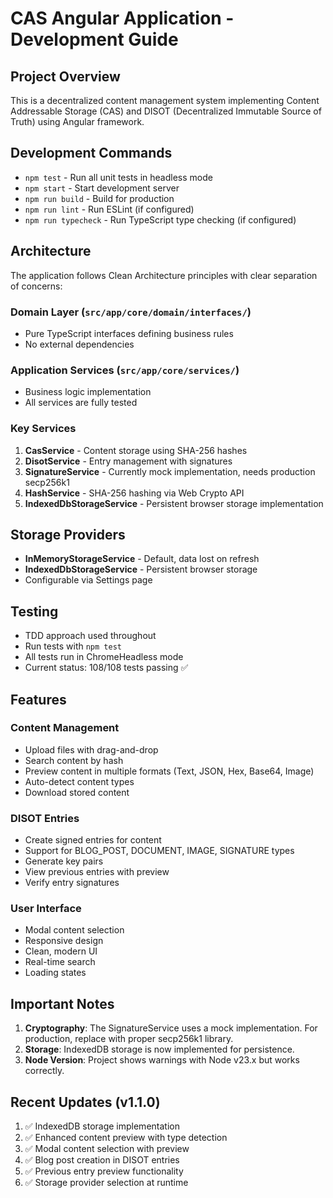 # CAS Angular Application - Development Guide

## Project Overview
This is a decentralized content management system implementing Content Addressable Storage (CAS) and DISOT (Decentralized Immutable Source of Truth) using Angular framework.

## Development Commands
- `npm test` - Run all unit tests in headless mode
- `npm start` - Start development server
- `npm run build` - Build for production
- `npm run lint` - Run ESLint (if configured)
- `npm run typecheck` - Run TypeScript type checking (if configured)

## Architecture
The application follows Clean Architecture principles with clear separation of concerns:

### Domain Layer (`src/app/core/domain/interfaces/`)
- Pure TypeScript interfaces defining business rules
- No external dependencies

### Application Services (`src/app/core/services/`)
- Business logic implementation
- All services are fully tested

### Key Services
1. **CasService** - Content storage using SHA-256 hashes
2. **DisotService** - Entry management with signatures
3. **SignatureService** - Currently mock implementation, needs production secp256k1
4. **HashService** - SHA-256 hashing via Web Crypto API
5. **IndexedDbStorageService** - Persistent browser storage implementation

## Storage Providers
- **InMemoryStorageService** - Default, data lost on refresh
- **IndexedDbStorageService** - Persistent browser storage
- Configurable via Settings page

## Testing
- TDD approach used throughout
- Run tests with `npm test`
- All tests run in ChromeHeadless mode
- Current status: 108/108 tests passing ✅

## Features
### Content Management
- Upload files with drag-and-drop
- Search content by hash
- Preview content in multiple formats (Text, JSON, Hex, Base64, Image)
- Auto-detect content types
- Download stored content

### DISOT Entries
- Create signed entries for content
- Support for BLOG_POST, DOCUMENT, IMAGE, SIGNATURE types
- Generate key pairs
- View previous entries with preview
- Verify entry signatures

### User Interface
- Modal content selection
- Responsive design
- Clean, modern UI
- Real-time search
- Loading states

## Important Notes
1. **Cryptography**: The SignatureService uses a mock implementation. For production, replace with proper secp256k1 library.
2. **Storage**: IndexedDB storage is now implemented for persistence.
3. **Node Version**: Project shows warnings with Node v23.x but works correctly.

## Recent Updates (v1.1.0)
1. ✅ IndexedDB storage implementation
2. ✅ Enhanced content preview with type detection
3. ✅ Modal content selection with preview
4. ✅ Blog post creation in DISOT entries
5. ✅ Previous entry preview functionality
6. ✅ Storage provider selection at runtime